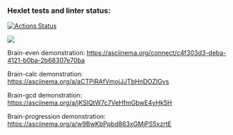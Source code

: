 ### Hexlet tests and linter status:
[![Actions Status](https://github.com/tatarenkov-r-v/python-project-49/workflows/hexlet-check/badge.svg)](https://github.com/tatarenkov-r-v/python-project-49/actions)

<a href="https://codeclimate.com/github/tatarenkov-r-v/python-project-49/maintainability"><img src="https://api.codeclimate.com/v1/badges/6dc7d84679b910c8758b/maintainability" /></a>

Brain-even demonstration:
https://asciinema.org/connect/c4f303d3-deba-4121-b0ba-2b68307e70ba

Brain-calc demonstration:
https://asciinema.org/a/aCTPiRAfVmojJJTbHnDOZlGvs

Brain-gcd demonstration:
https://asciinema.org/a/jKSlQtW7c7VeHfmGbwE4yHk5H

Brain-progression demonstration:
https://asciinema.org/a/w9BwKbPpbd863xGMjPS5xzrtE
